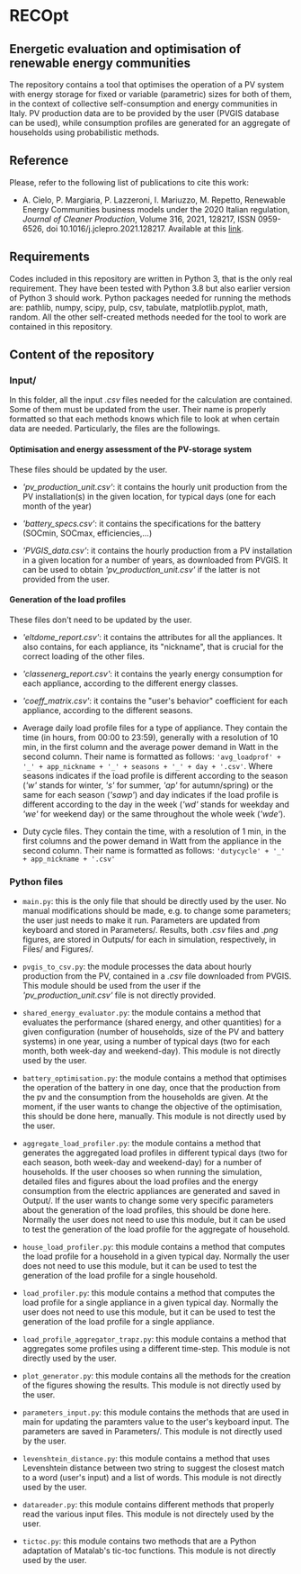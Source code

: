 # RECOpt

## Energetic evaluation and optimisation of renewable energy communities

The repository contains a tool that optimises the operation of a PV system with energy storage for fixed or variable (parametric) sizes for both of them, in the context of collective self-consumption and energy communities in Italy. PV production data are to be provided by the user (PVGIS database can be used), while consumption profiles are generated for an aggregate of households using probabilistic methods.

## Reference

Please, refer to the following list of publications to cite this work:
*  A. Cielo, P. Margiaria, P. Lazzeroni, I. Mariuzzo, M. Repetto, Renewable Energy Communities business models under the 2020 Italian regulation, _Journal of Cleaner Production_, Volume 316, 2021, 128217, ISSN 0959-6526, doi 10.1016/j.jclepro.2021.128217. Available at this [link](https://www.sciencedirect.com/science/article/pii/S0959652621024343).

## Requirements

Codes included in this repository are written in Python 3, that is the only real requirement. They have been tested with Python 3.8 but also earlier version of Python 3 should work.
Python packages needed for running the methods are: pathlib, numpy, scipy, pulp, csv, tabulate, matplotlib.pyplot, math, random. All the other self-created methods needed for the tool to work are contained in this repository.

## Content of the repository

### Input/

In this folder, all the input _.csv_ files needed for the calculation are contained. Some of them must be updated from the user. Their name is properly formatted so that each methods knows which file to look at when certain data are needed. Particularly, the files are the followings. 


#### Optimisation and energy assessment of the PV-storage system

These files should be updated by the user.

* *'pv_production_unit.csv'*: it contains the hourly unit production from the PV installation(s) in the given location, for typical days (one for each month of the year)

* *'battery_specs.csv'*: it contains the specifications for the battery (SOCmin, SOCmax, efficiencies,...)

* *'PVGIS_data.csv'*: it contains the hourly production from a PV installation in a given location for a number of years, as downloaded from PVGIS. It can be used to obtain *'pv_production_unit.csv'* if the latter is not provided from the user.


#### Generation of the load profiles

These files don't need to be updated by the user.

* *'eltdome_report.csv'*: it contains the attributes for all the appliances. It also contains, for each appliance, its "nickname", that is crucial for the correct loading of the other files.

* *'classenerg_report.csv'*: it contains the yearly energy consumption for each appliance, according to the different energy classes.

* *'coeff_matrix.csv'*: it contains the "user's behavior" coefficient for each appliance, according to the different seasons.

* Average daily load profile files for a type of appliance. They contain the time (in hours, from 00:00 to 23:59), generally with a resolution of 10 min, in the first column and the average power demand in Watt in the second column. Their name is formatted as follows: `'avg_loadprof' + '_' + app_nickname + '_' + seasons + '_' + day + '.csv'`. Where seasons indicates if the load profile is different according to the season (*'w'* stands for winter, *'s'* for summer, *'ap'* for autumn/spring) or the same for each season (*'sawp'*) and day indicates if the load profile is different according to the day in the week (*'wd'* stands for weekday and *'we'* for weekend day) or the same throughout the whole week (*'wde'*).

* Duty cycle files. They contain the time, with a resolution of 1 min, in the first columns and the power demand in Watt from the appliance in the second column. Their name is formatted as follows: `'dutycycle' + '_' + app_nickname + '.csv'`


### Python files

* `main.py`: this is the only file that should be directly used by the user. No manual modifications should be made, e.g. to change some parameters; the user just needs to make it run. Parameters are updated from keyboard and stored in Parameters/. Results, both _.csv_ files and _.png_ figures, are stored in Outputs/ for each in simulation, respectively, in Files/ and Figures/.

* `pvgis_to_csv.py`: the module processes the data about hourly production from the PV, contained in a _.csv_ file downloaded from PVGIS. This module should be used from the user if the *'pv_production_unit.csv'* file is not directly provided.

* `shared_energy_evaluator.py`: the module contains a method that evaluates the performance (shared energy, and other quantities) for a given configuration (number of households, size of the PV and battery systems) in one year, using a number of typical days (two for each month, both week-day and weekend-day). This module is not directly used by the user. 

* `battery_optimisation.py`: the module contains a method that optimises the operation of the battery in one day, once that the production from the pv and the consumption from the households are given. At the moment, if the user wants to change the objective of the optimisation, this should be done here, manually. This module is not directly used by the user. 

* `aggregate_load_profiler.py`: the module contains a method that generates the aggregated load profiles in different typical days (two for each season, both week-day and weekend-day) for a number of households. If the user chooses so when running the simulation, detailed files and figures about the load profiles and the energy consumption from the electric appliances are generated and saved in Output/. If the user wants to change some very specific parameters about the generation of the load profiles, this should be done here. Normally the user does not need to use this module, but it can be used to test the generation of the load profile for the aggregate of household.

* `house_load_profiler.py`: this module contains a method that computes the load profile for a household in a given typical day. Normally the user does not need to use this module, but it can be used to test the generation of the load profile for a single household.

* `load_profiler.py`: this module contains a method that computes the load profile for a single appliance in a given typical day. Normally the user does not need to use this module, but it can be used to test the generation of the load profile for a single appliance.

* `load_profile_aggregator_trapz.py`: this module contains a method that aggregates some profiles using a different time-step. This module is not directly used by the user. 

* `plot_generator.py`: this module contains all the methods for the creation of the figures showing the results. This module is not directly used by the user. 

* `parameters_input.py`: this module contains the methods that are used in main for updating the paramters value to the user's keyboard input. The parameters are saved in Parameters/. This module is not directly used by the user. 

* `levenshtein_distance.py`: this module contains a method that uses Levenshtein distance between two string to suggest the closest match to a word (user's input) and a list of words. This module is not directly used by the user. 

* `datareader.py`: this module contains different methods that properly read the various input files. This module is not directely used by the user.

* `tictoc.py`: this module contains two methods that are a Python adaptation of Matalab's tic-toc functions. This module is not directly used by the user. 




